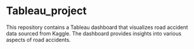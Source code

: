 # Tableau_project
This repository contains a Tableau dashboard that visualizes road accident data sourced from Kaggle. The dashboard provides insights into various aspects of road accidents.
